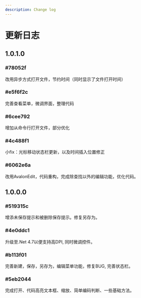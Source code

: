 ```yaml
---
description: Change log
---
```


# 更新日志

## 1.0.1.0

### \#78052f

改用异步方式打开文件，节约时间（同时显示了文件打开时间）

### \#e5f6f2c

完善查看菜单，微调界面，整理代码

### \#6cee792

增加从命令行打开文件，部分优化

### \#4c488f1

小fix：光标移动状态栏更新，以及时间插入位置修正

### \#6062e6a

改用AvalonEdit，代码重构，完成除查找以外的编辑功能，优化代码。

## 1.0.0.0

### \#519315c

增添未保存提示和被删除保存提示。修复另存为。

### \#4e0ddc1

升级至.Net 4.7以便支持高DPI, 同时微调控件。

### \#b113f01

完善新建，保存，另存为，编辑菜单功能，修复BUG, 完善状态栏。

### \#5eb2044

完成打开、代码高亮文本框、缩放、简单编码判断、一些基础方法。



